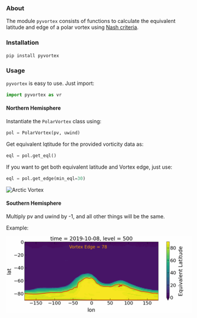 ### About

The module `pyvortex` consists of functions to calculate the equivalent latitude and edge of a polar vortex using [Nash criteria](https://agupubs.onlinelibrary.wiley.com/doi/10.1029/96JD00066).

### Installation

```
pip install pyvortex
```
### Usage

`pyvortex` is easy to use. Just import:

```python
import pyvortex as vr
```

#### Northern Hemisphere

Instantiate the `PolarVortex` class using: 
```python
pol = PolarVortex(pv, uwind)
```
Get equivalent lqtitude for the provided vorticity data as:
```python
eql = pol.get_eql()
```
If you want to get both equivalent latitude and Vortex edge, just use:
```python
eql = pol.get_edge(min_eql=30)
```
![Arctic Vortex](arctic_polar_vortex_20110201.gif)

#### Southern Hemisphere

Multiply pv and uwind by -1, and all other things will be the same.

Example:

![Polar Vortex](ex.png)